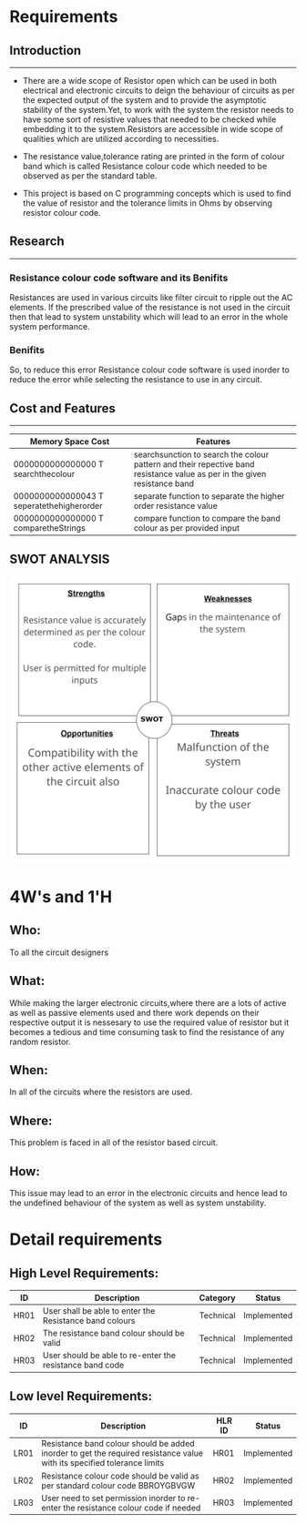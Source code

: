 # Requirements
## Introduction
 ---
* There are a wide scope of Resistor open which can be used in both electrical and electronic circuits to deign the behaviour of circuits as per the expected output of the system and to provide the asymptotic stability of the system.Yet, to work with the system the resistor needs to have some sort of resistive values that needed to be checked while embedding it to the system.Resistors are accessible in wide scope of qualities which are utilized according to necessities.

* The resistance value,tolerance rating are printed in the form of colour band which is called Resistance colour code which needed to be observed as per the standard table.

* This project is based on C programming concepts which is used to find the value of resistor and the tolerance limits in Ohms by observing resistor colour code.

## Research
---
### Resistance colour code software and its Benifits

Resistances are used in various circuits like filter circuit to ripple out the AC elements. If the prescribed value of the resistance is not used in the circuit then that lead to system unstability which will lead to an error in the whole system performance.

### Benifits
So, to reduce this error Resistance colour code software is used inorder to reduce the error while selecting the resistance to use in any circuit.

## Cost and Features
---
| Memory Space Cost               |          Features               |
|------|-----|
|0000000000000000 T searchthecolour|searchsunction to search the colour pattern and their repective band resistance value as per in the given resistance band|
|0000000000000043 T seperatethehigherorder|separate function to separate the higher order resistance value|
|0000000000000000 T comparetheStrings|compare function to compare the band colour as per provided input|



## SWOT ANALYSIS
![SWOT-Sample](https://github.com/HarshDubey265091/StepInProject/blob/main/Requirements/SWOT.png)

# 4W&#39;s and 1&#39;H

## Who:

To all the circuit designers 

## What:

While making the larger electronic circuits,where there are a lots of active as well as passive elements used and there work depends on their respective output it is nessesary to use the required value of resistor but it becomes a tedious and time consuming task to find the resistance of any random resistor.

## When:

In all of the circuits where the resistors are used.


## Where:

This problem is faced in all of the resistor based circuit.

## How:

This issue may lead to an error in the electronic circuits and hence lead to the undefined behaviour of the system as well as system unstability.

# Detail requirements
## High Level Requirements:
| ID | Description | Category | Status |
|-----|-----|-----|-----|
|HR01|User shall be able to enter the Resistance band colours|Technical|Implemented|
|HR02|The resistance band colour should be valid|Technical|Implemented|
|HR03|User should be able to re-enter the resistance band code|Technical|Implemented|

##  Low level Requirements:
| ID | Description | HLR ID| Status|
|-----|-----|-----|-----|
|LR01|Resistance band colour should be added inorder to get the required resistance value with its specified tolerance limits|HR01|Implemented|
|LR02|Resistance colour code should be valid as per standard colour code BBROYGBVGW|HR02|Implemented|
|LR03|User need to set permission inorder to re-enter the resistance colour code if needed|HR03|Implemented|
